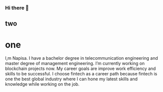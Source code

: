 ### Hi there 👋
## two
# one
I,m Napisa.
I have a bachelor degree in telecommunication engineering and master degree of management engineering. 
I’m currently working on blockchain projects now.
My career goals are improve work efficiency and skills to be successful. 
I choose fintech as a career path because fintech is one the best global industry where I can hone my latest skills and knowledge while working on the job. 
<!--
**napisa22/napisa22** is a ✨ _special_ ✨ repository because its `README.md` (this file) appears on your GitHub profile.

Here are some ideas to get you started:

- 🔭 I’m currently working on ...
- 🌱 I’m currently learning ...
- 👯 I’m looking to collaborate on ...
- 🤔 I’m looking for help with ...
- 💬 Ask me about ...
- 📫 How to reach me: ...
- 😄 Pronouns: ...
- ⚡ Fun fact: ...
-->

